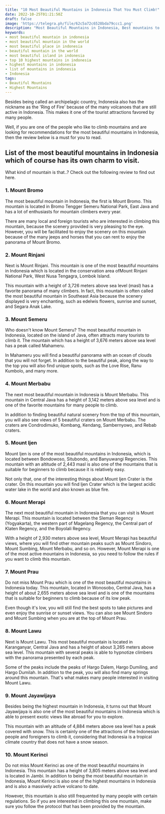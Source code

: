 ```yaml
---
title: "10 Most Beautiful Mountains in Indonesia That You Must Climb!"
date: 2022-10-25T01:21:50Z
draft: false
image: 'https://telegra.ph/file/62c5a72c6528bda79ccc1.png'
description: "Most Beautiful Mountains in Indonesia, Best mountains to climb, Hiking indonesia, Best mountain for hiking, Best hikes in indonesia, The best mountains to climb"
keywords:
- most beautiful mountain in indonesia
- most beautiful mountain in the world
- most beautiful place in indonesia
- beautiful mountain in the world
- most beautiful island in indonesia
- top 10 highest mountains in indonesia
- highest mountains in indonesia
- list of mountains in indonesia
- Indonesia
tags:
- Beautiful Mountains
- Highest Mountains
---
```


Besides being called an archipelagic country, Indonesia also has the nickname as the 'Ring of Fire' because of the many volcanoes that are still active in Indonesia. This makes it one of the tourist attractions favored by many people.

Well, if you are one of the people who like to climb mountains and are looking for recommendations for the most beautiful mountains in Indonesia, then the review below is a must for you to read.

## List of the most beautiful mountains in Indonesia which of course has its own charm to visit.

What kind of mountain is that..? Check out the following review to find out here.

### 1. Mount Bromo

The most beautiful mountain in Indonesia, the first is Mount Bromo. This mountain is located in Bromo Tengger Semeru National Park, East Java and has a lot of enthusiasts for mountain climbers every year.

There are many local and foreign tourists who are interested in climbing this mountain, because the scenery provided is very pleasing to the eye. However, you will be facilitated to enjoy the scenery on this mountain because of the many jeeps and horses that you can rent to enjoy the panorama of Mount Bromo.

### 2. Mount Rinjani

Next is Mount Rinjani. This mountain is one of the most beautiful mountains in Indonesia which is located in the conservation area of ​​Mount Rinjani National Park, West Nusa Tengagra, Lombok Island.

This mountain with a height of 3,726 meters above sea level (masl) has a favorite panorama of many climbers. In fact, this mountain is often called the most beautiful mountain in Southeast Asia because the scenery displayed is very enchanting, such as edelwis flowers, sunrise and sunset, and Segara Anak Lake.

### 3. Mount Semeru

Who doesn't know Mount Semeru? The most beautiful mountain in Indonesia, located on the island of Java, often attracts many tourists to climb it. The mountain which has a height of 3,676 meters above sea level has a peak called Mahameru.

In Mahameru you will find a beautiful panorama with an ocean of clouds that you will not forget. In addition to the beautiful peak, along the way to the top you will also find unique spots, such as the Love Rise, Ranu Kumbolo, and many more.

### 4. Mount Merbabu

The next most beautiful mountain in Indonesia is Mount Merbabu. This mountain in Central Java has a height of 3,142 meters above sea level and is one of the favorite mountains for many people to climb.

In addition to finding beautiful natural scenery from the top of this mountain, you will also see views of 5 beautiful craters on Mount Merbabu. The craters are Condrodimuko, Kombang, Kendang, Sambernyowo, and Rebab craters.

### 5. Mount Ijen

Mount Ijen is one of the most beautiful mountains in Indonesia, which is located between Bondowoso, Situbondo, and Banyuwangi Regencies. This mountain with an altitude of 2,443 masl is also one of the mountains that is suitable for beginners to climb because it is relatively easy.

Not only that, one of the interesting things about Mount Ijen Crater is the crater. On this mountain you will find Ijen Crater which is the largest acidic water lake in the world and also known as blue fire.

### 6. Mount Merapi

The next most beautiful mountain in Indonesia that you can visit is Mount Merapi. This mountain is located between the Sleman Regency (Yogyakarta), the western part of Magelang Regency, the Central part of Klaten Regency, and the Boyolali Regency.

With a height of 2,930 meters above sea level, Mount Merapi has beautiful views, where you will find other mountain peaks such as Mount Sindoro, Mount Sumbing, Mount Merbabu, and so on. However, Mount Merapi is one of the most active mountains in Indonesia, so you need to follow the rules if you want to climb this mountain.

### 7. Mount Prau

Do not miss Mount Prau which is one of the most beautiful mountains in Indonesia today. This mountain, located in Wonosobo, Central Java, has a height of about 2,655 meters above sea level and is one of the mountains that is suitable for beginners to climb because of its low peak.

Even though it's low, you will still find the best spots to take pictures and even enjoy the sunrise or sunset views. You can also see Mount Sindoro and Mount Sumbing when you are at the top of Mount Prau.

### 8. Mount Lawu

Next is Mount Lawu. This most beautiful mountain is located in Karanganyar, Central Java and has a height of about 3,265 meters above sea level. This mountain with several peaks is able to hypnotize climbers with the panorama presented by each peak.

Some of the peaks include the peaks of Hargo Dalem, Hargo Dumiling, and Hargo Dumilah. In addition to the peak, you will also find many springs around this mountain. That's what makes many people interested in visiting Mount Lawu.

### 9. Mount Jayawijaya

Besides being the highest mountain in Indonesia, it turns out that Mount Jayawijaya is also one of the most beautiful mountains in Indonesia which is able to present exotic views like abroad for you to explore.

This mountain with an altitude of 4,884 meters above sea level has a peak covered with snow. This is certainly one of the attractions of the Indonesian people and foreigners to climb it, considering that Indonesia is a tropical climate country that does not have a snow season.

### 10. Mount Kerinci

Do not miss Mount Kerinci as one of the most beautiful mountains in Indonesia. This mountain has a height of 3,805 meters above sea level and is located in Jambi. In addition to being the most beautiful mountain in Indonesia, Mount Kerinci is also one of the highest mountains in Indonesia and is also a massively active volcano to date.

However, this mountain is also still frequented by many people with certain regulations. So if you are interested in climbing this one mountain, make sure you follow the protocol that has been provided by the mountain.